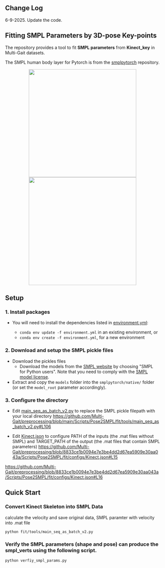 ## Change Log
6-9-2025. Update the code. 


## Fitting SMPL Parameters by 3D-pose Key-points

The repository provides a tool to fit **SMPL parameters** from **Kinect_key** in Multi-Gait datasets.

The SMPL human body layer for Pytorch is from the [smplpytorch](https://github.com/gulvarol/smplpytorch) repository.

<p align="center">
<img src="assets/fit.gif" width="350"/>
<img src="assets/gt.gif" width="350"/>
</p>

## Setup

### 1. Install packages
*  You will need to install the dependencies listed in [environment.yml](environment.yml):
  
    * `conda env update -f environment.yml` in an existing environment, or
    * `conda env create -f environment.yml`, for a new environment

### 2. Download and setup the SMPL pickle files
  * Download the pickles files 
    * Download the models from the [SMPL website](http://smpl.is.tue.mpg.de/) by choosing "SMPL for Python users". Note that you need to comply with the [SMPL model license](http://smpl.is.tue.mpg.de/license_model).
  * Extract and copy the `models` folder into the `smplpytorch/native/` folder (or set the `model_root` parameter accordingly).

### 3. Configure the directory
  *  Edit [main_seq_as_batch_v2.py](fit/tools/main_seq_as_batch_v2.py) to replace the SMPL pickle filepath with your local directory
    https://github.com/Multi-Gait/preprocessing/blob/main/Scripts/Pose2SMPL/fit/tools/main_seq_as_batch_v2.py#L106

  *  Edit [Kinect.json](fit/configs/Kinect.json) to configure PATH of the inputs (the .mat files without SMPL) and TARGET_PATH of the output (the .mat files that contain SMPL parameters)
    https://github.com/Multi-Gait/preprocessing/blob/8833ce1b0094e7e3be4dd2d67ea5909e30aa043a/Scripts/Pose2SMPL/fit/configs/Kinect.json#L15

https://github.com/Multi-Gait/preprocessing/blob/8833ce1b0094e7e3be4dd2d67ea5909e30aa043a/Scripts/Pose2SMPL/fit/configs/Kinect.json#L16
   
## Quick Start
### Convert Kinect Skeleton into SMPL Data
 
calculate the velocity and save original data, SMPL paramter with velocity into .mat file
```
python fit/tools/main_seq_as_batch_v2.py
```

### Verify the SMPL parameters (shape and pose) can produce the smpl_verts using the following script.
```
python verfiy_smpl_params.py
```

